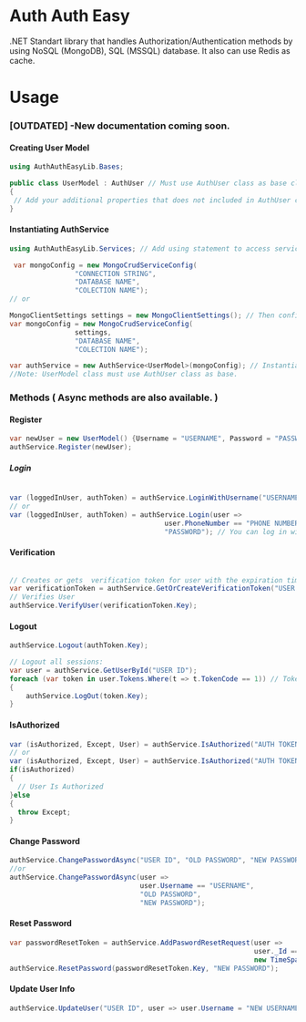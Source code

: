 # Auth Auth Easy
.NET Standart library that handles Authorization/Authentication methods by using NoSQL (MongoDB), SQL (MSSQL) database. It also can use Redis as cache.

# Usage 
### [OUTDATED] -New documentation coming soon.
#### Creating User Model
```C#
using AuthAuthEasyLib.Bases;

public class UserModel : AuthUser // Must use AuthUser class as base class
{
 // Add your additional properties that does not included in AuthUser class.
}
```

#### Instantiating AuthService
```C#
using AuthAuthEasyLib.Services; // Add using statement to access services namespace

 var mongoConfig = new MongoCrudServiceConfig(
                "CONNECTION STRING",
                "DATABASE NAME",
                "COLECTION NAME");
// or

MongoClientSettings settings = new MongoClientSettings(); // Then configure settings
var mongoConfig = new MongoCrudServiceConfig(
                settings,
                "DATABASE NAME",
                "COLECTION NAME");

var authService = new AuthService<UserModel>(mongoConfig); // Instantiate new Auth Service with the generic type of your UserModel.
//Note: UserModel class must use AuthUser class as base.

```
### Methods ( Async methods are also available. )
#### Register
```C#
var newUser = new UserModel() {Username = "USERNAME", Password = "PASSWORD"};
authService.Register(newUser);
```


##### Login
```C#

var (loggedInUser, authToken) = authService.LoginWithUsername("USERNAME", "PASSWORD"); // Returns a tuple of UserModel and Token
// or
var (loggedInUser, authToken) = authService.Login(user => 
                                      user.PhoneNumber == "PHONE NUMBER", 
                                      "PASSWORD"); // You can log in with any identifier. // Returns a tuple of UserModel and Token
```

#### Verification
```C#
                                      
// Creates or gets  verification token for user with the expiration time provided.
var verificationToken = authService.GetOrCreateVerificationToken("USER ID", new Timespan(7,0,0,0)) 
// Verifies User
authService.VerifyUser(verificationToken.Key);

```

#### Logout
```C#
authService.Logout(authToken.Key);

// Logout all sessions:
var user = authService.GetUserById("USER ID");
foreach (var token in user.Tokens.Where(t => t.TokenCode == 1)) // TokenCode 1 for auth Tokens
{
    authService.LogOut(token.Key);
}
```


#### IsAuthorized
```C#
var (isAuthorized, Except, User) = authService.IsAuthorized("AUTH TOKEN KEY"); 
// or 
var (isAuthorized, Except, User) = authService.IsAuthorized("AUTH TOKEN KEY","admin",true); // Requires admin role case insensitive
if(isAuthorized)
{
  // User Is Authorized
}else
{
  throw Except;
}
```


#### Change Password
```C#
authService.ChangePasswordAsync("USER ID", "OLD PASSWORD", "NEW PASSWORD");
//or
authService.ChangePasswordAsync(user =>
                                user.Username == "USERNAME",
                                "OLD PASSWORD", 
                                "NEW PASSWORD");
```



#### Reset Password
```C#
var passwordResetToken = authService.AddPaswordResetRequest(user => 
                                                            user._Id == "USER ID",
                                                            new TimeSpan(7,0,0,0)); // Adds Password Reset Token to found user
authService.ResetPassword(passwordResetToken.Key, "NEW PASSWORD");              
```

#### Update User Info
```C#
authService.UpdateUser("USER ID", user => user.Username = "NEW USERNAME"); 
```
